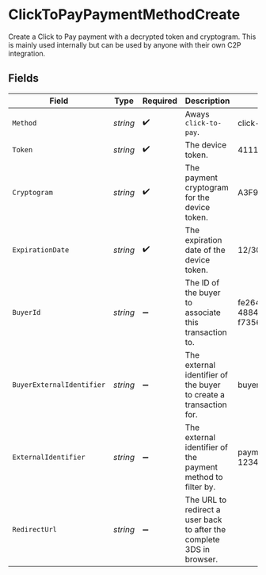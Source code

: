 # ClickToPayPaymentMethodCreate

Create a Click to Pay payment with a decrypted token and cryptogram. This
is mainly used internally but can be used by anyone with their own C2P
integration.


## Fields

| Field                                                                 | Type                                                                  | Required                                                              | Description                                                           | Example                                                               |
| --------------------------------------------------------------------- | --------------------------------------------------------------------- | --------------------------------------------------------------------- | --------------------------------------------------------------------- | --------------------------------------------------------------------- |
| `Method`                                                              | *string*                                                              | :heavy_check_mark:                                                    | Aways `click-to-pay`.                                                 | click-to-pay                                                          |
| `Token`                                                               | *string*                                                              | :heavy_check_mark:                                                    | The device token.                                                     | 4111123456789012                                                      |
| `Cryptogram`                                                          | *string*                                                              | :heavy_check_mark:                                                    | The payment cryptogram for the device token.                          | A3F9C2D47E1B56A9                                                      |
| `ExpirationDate`                                                      | *string*                                                              | :heavy_check_mark:                                                    | The expiration date of the device token.                              | 12/30                                                                 |
| `BuyerId`                                                             | *string*                                                              | :heavy_minus_sign:                                                    |  The ID of the buyer to associate this transaction to.                | fe26475d-ec3e-4884-9553-f7356683f7f9                                  |
| `BuyerExternalIdentifier`                                             | *string*                                                              | :heavy_minus_sign:                                                    | The external identifier of the buyer to create a transaction for.     | buyer-12345                                                           |
| `ExternalIdentifier`                                                  | *string*                                                              | :heavy_minus_sign:                                                    | The external identifier of the payment method to filter by.           | payment-method-12345                                                  |
| `RedirectUrl`                                                         | *string*                                                              | :heavy_minus_sign:                                                    | The URL to redirect a user back to after the complete 3DS in browser. |                                                                       |